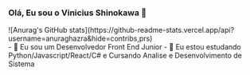 ### Olá, Eu sou o Vinicius Shinokawa 👋

  <div>
  <a href="https://github.com/ViniciusShinokawa"></a>
  ![Anurag's GitHub stats](https://github-readme-stats.vercel.app/api?username=anuraghazra&hide=contribs,prs)
  </div>
- 🔭 Eu sou um Desenvolvedor Front End Junior 
- 🌱 Eu estou estudando Python/Javascript/React/C# e Cursando Analise e Desenvolvimento de Sistema  


